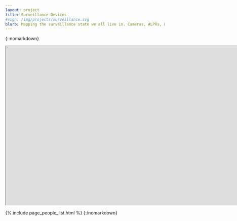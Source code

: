 ```yaml
---
layout: project
title: Surveillance Devices
#sign: /img/projects/surveillance.svg
blurb: Mapping the surveillance state we all live in. Cameras, ALPRs, & gunshot detectors.
---
```


{::nomarkdown}
<iframe
  title="OpenTrailStash"
  width="10000"
  height="500"
  src="https://overpass-ultra.us/#map&query=url:{{ "/ultra-maps/surveillance.ultra" | absolute_url }}">
</iframe>

{% include page_people_list.html %}
{:/nomarkdown}
